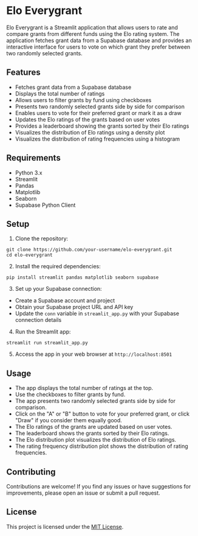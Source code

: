 # Elo Everygrant

Elo Everygrant is a Streamlit application that allows users to rate and compare grants from different funds using the Elo rating system. The application fetches grant data from a Supabase database and provides an interactive interface for users to vote on which grant they prefer between two randomly selected grants.

## Features

- Fetches grant data from a Supabase database
- Displays the total number of ratings
- Allows users to filter grants by fund using checkboxes
- Presents two randomly selected grants side by side for comparison
- Enables users to vote for their preferred grant or mark it as a draw
- Updates the Elo ratings of the grants based on user votes
- Provides a leaderboard showing the grants sorted by their Elo ratings
- Visualizes the distribution of Elo ratings using a density plot
- Visualizes the distribution of rating frequencies using a histogram

## Requirements

- Python 3.x
- Streamlit
- Pandas
- Matplotlib
- Seaborn
- Supabase Python Client

## Setup

1. Clone the repository:

```
git clone https://github.com/your-username/elo-everygrant.git
cd elo-everygrant
```

2. Install the required dependencies:

```
pip install streamlit pandas matplotlib seaborn supabase
```

3. Set up your Supabase connection:

- Create a Supabase account and project
- Obtain your Supabase project URL and API key
- Update the `conn` variable in `streamlit_app.py` with your Supabase connection details

4. Run the Streamlit app:

```
streamlit run streamlit_app.py
```

5. Access the app in your web browser at `http://localhost:8501`

## Usage

- The app displays the total number of ratings at the top.
- Use the checkboxes to filter grants by fund.
- The app presents two randomly selected grants side by side for comparison.
- Click on the "A" or "B" button to vote for your preferred grant, or click "Draw" if you consider them equally good.
- The Elo ratings of the grants are updated based on user votes.
- The leaderboard shows the grants sorted by their Elo ratings.
- The Elo distribution plot visualizes the distribution of Elo ratings.
- The rating frequency distribution plot shows the distribution of rating frequencies.

## Contributing

Contributions are welcome! If you find any issues or have suggestions for improvements, please open an issue or submit a pull request.

## License

This project is licensed under the [MIT License](LICENSE).
